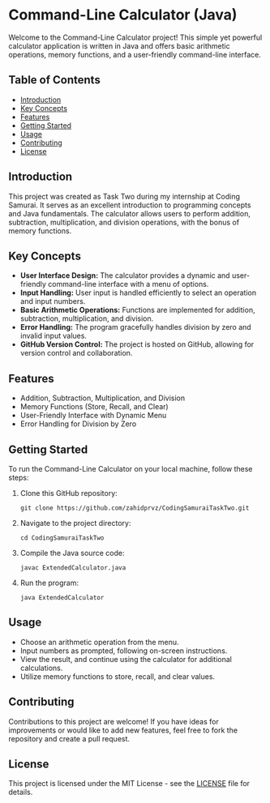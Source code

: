 # Command-Line Calculator (Java)

Welcome to the Command-Line Calculator project! This simple yet powerful calculator application is written in Java and offers basic arithmetic operations, memory functions, and a user-friendly command-line interface.

## Table of Contents
- [Introduction](#introduction)
- [Key Concepts](#key-concepts)
- [Features](#features)
- [Getting Started](#getting-started)
- [Usage](#usage)
- [Contributing](#contributing)
- [License](#license)

## Introduction

This project was created as Task Two during my internship at Coding Samurai. It serves as an excellent introduction to programming concepts and Java fundamentals. The calculator allows users to perform addition, subtraction, multiplication, and division operations, with the bonus of memory functions. 

## Key Concepts

- **User Interface Design:** The calculator provides a dynamic and user-friendly command-line interface with a menu of options.
- **Input Handling:** User input is handled efficiently to select an operation and input numbers.
- **Basic Arithmetic Operations:** Functions are implemented for addition, subtraction, multiplication, and division.
- **Error Handling:** The program gracefully handles division by zero and invalid input values.
- **GitHub Version Control:** The project is hosted on GitHub, allowing for version control and collaboration.

## Features

- Addition, Subtraction, Multiplication, and Division
- Memory Functions (Store, Recall, and Clear)
- User-Friendly Interface with Dynamic Menu
- Error Handling for Division by Zero

## Getting Started

To run the Command-Line Calculator on your local machine, follow these steps:

1. Clone this GitHub repository:
   ```
   git clone https://github.com/zahidprvz/CodingSamuraiTaskTwo.git
   ```

2. Navigate to the project directory:
   ```
   cd CodingSamuraiTaskTwo
   ```

3. Compile the Java source code:
   ```
   javac ExtendedCalculator.java
   ```

4. Run the program:
   ```
   java ExtendedCalculator
   ```

## Usage

- Choose an arithmetic operation from the menu.
- Input numbers as prompted, following on-screen instructions.
- View the result, and continue using the calculator for additional calculations.
- Utilize memory functions to store, recall, and clear values.

## Contributing

Contributions to this project are welcome! If you have ideas for improvements or would like to add new features, feel free to fork the repository and create a pull request.

## License

This project is licensed under the MIT License - see the [LICENSE](LICENSE) file for details.
